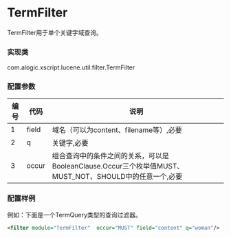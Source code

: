 TermFilter
===========

TermFilter用于单个关键字域查询。

### 实现类

com.alogic.xscript.lucene.util.filter.TermFilter

### 配置参数

| 编号 | 代码 | 说明 |
| ---- | ---- | ---- |
| 1 | field | 域名（可以为content、filename等）,必要|
| 2 | q | 关键字,必要 |
| 3 | occur | 组合查询中的条件之间的关系，可以是BooleanClause.Occur三个枚举值MUST、MUST_NOT、SHOULD中的任意一个,必要 | 

### 配置样例

例如：下面是一个TermQuery类型的查询过滤器。

```xml
<filter module="TermFilter"  occur="MUST" field="content" q="woman"/>

```